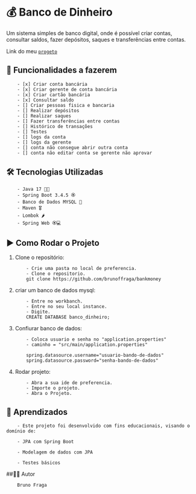 # 💰 Banco de Dinheiro

Um sistema simples de banco digital, onde é possível criar contas, consultar saldos, fazer depósitos, saques e transferências entre contas.

Link do meu
    [
    ```
        progeto
    ```
    ](https://github.com/brunoffraga/bankmoney)

## 🚀 Funcionalidades a fazerem

```
    - [x] Criar conta bancária
    - [x] Criar gerente de conta bancária
    - [x] Criar cartão bancária
    - [x] Consultar saldo
    - [] Criar pessoas fisica e bancaria
    - [] Realizar depósitos
    - [] Realizar saques
    - [] Fazer transferências entre contas
    - [] Histórico de transações
    - [] Testes
    - [] logs da conta
    - [] logs da gerente
    - [] conta não consegue abrir outra conta
    - [] conta não editar conta se gerente não aprovar
```

## 🛠️ Tecnologias Utilizadas

```
    - Java 17 🧑‍💻
    - Spring Boot 3.4.5 🏵️
    - Banco de Dados MYSQL 🏦
    - Maven 🎖️
    - Lombok 🌶️
    - Spring Web 🏵️💻
```

## ▶️ Como Rodar o Projeto

1. Clone o repositório:

    ```
        - Crie uma pasta no local de preferencia.
        - Clone o repositorio.
        git clone https://github.com/brunoffraga/bankmoney
    ```

2. criar um banco de dados mysql: 
   
    ```
        - Entre no workbanch.
        - Entre no seu local instance.
        - Digite.
        CREATE DATABASE banco_dinheiro;
    ```

3. Confiurar banco de dados: 
   
    ```
        - Coloca usuario e senha no "application.properties"
        - caminho = "src/main/application.properties"

        spring.datasource.username="usuario-bando-de-dados"
        spring.datasource.password="senha-bando-de-dados"
    ```
    
4. Rodar projeto: 
   
    ```
        - Abra a sua ide de preferencia.
        - Importe o projeto.
        - Abra o Projeto.
    ```

## 🧠 Aprendizados

```   
    - Este projeto foi desenvolvido com fins educacionais, visando o domínio de:

    - JPA com Spring Boot

    - Modelagem de dados com JPA

    - Testes básicos
```

##🧑‍💻 Autor

```
    Bruno Fraga
```    
